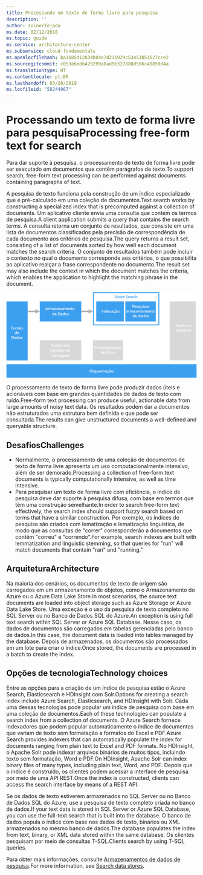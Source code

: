 ```yaml
---
title: Processando um texto de forma livre para pesquisa
description: ''
author: zoinerTejada
ms.date: 02/12/2018
ms.topic: guide
ms.service: architecture-center
ms.subservice: cloud-fundamentals
ms.openlocfilehash: ba1685d12834b04e7d231929c53453b51527cce2
ms.sourcegitcommit: c053e6edb429299a0ad9b327888d596c48859d4a
ms.translationtype: HT
ms.contentlocale: pt-BR
ms.lasthandoff: 03/20/2019
ms.locfileid: "58244067"
---
```

# <a name="processing-free-form-text-for-search"></a><span data-ttu-id="10f89-102">Processando um texto de forma livre para pesquisa</span><span class="sxs-lookup"><span data-stu-id="10f89-102">Processing free-form text for search</span></span>

<span data-ttu-id="10f89-103">Para dar suporte à pesquisa, o processamento de texto de forma livre pode ser executado em documentos que contêm parágrafos de texto.</span><span class="sxs-lookup"><span data-stu-id="10f89-103">To support search, free-form text processing can be performed against documents containing paragraphs of text.</span></span>

<span data-ttu-id="10f89-104">A pesquisa de texto funciona pela construção de um índice especializado que é pré-calculado em uma coleção de documentos.</span><span class="sxs-lookup"><span data-stu-id="10f89-104">Text search works by constructing a specialized index that is precomputed against a collection of documents.</span></span> <span data-ttu-id="10f89-105">Um aplicativo cliente envia uma consulta que contém os termos de pesquisa.</span><span class="sxs-lookup"><span data-stu-id="10f89-105">A client application submits a query that contains the search terms.</span></span> <span data-ttu-id="10f89-106">A consulta retorna um conjunto de resultados, que consiste em uma lista de documentos classificados pela precisão de correspondência de cada documento aos critérios de pesquisa.</span><span class="sxs-lookup"><span data-stu-id="10f89-106">The query returns a result set, consisting of a list of documents sorted by how well each document matches the search criteria.</span></span> <span data-ttu-id="10f89-107">O conjunto de resultados também pode incluir o contexto no qual o documento corresponde aos critérios, o que possibilita ao aplicativo realçar a frase correspondente no documento.</span><span class="sxs-lookup"><span data-stu-id="10f89-107">The result set may also include the context in which the document matches the criteria, which enables the application to highlight the matching phrase in the document.</span></span>

![Diagrama de um pipeline de pesquisa](./images/search-pipeline.png)

<span data-ttu-id="10f89-109">O processamento de texto de forma livre pode produzir dados úteis e acionáveis com base em grandes quantidades de dados de texto com ruído.</span><span class="sxs-lookup"><span data-stu-id="10f89-109">Free-form text processing can produce useful, actionable data from large amounts of noisy text data.</span></span> <span data-ttu-id="10f89-110">Os resultados podem dar a documentos não estruturados uma estrutura bem definida e que pode ser consultada.</span><span class="sxs-lookup"><span data-stu-id="10f89-110">The results can give unstructured documents a well-defined and queryable structure.</span></span>

## <a name="challenges"></a><span data-ttu-id="10f89-111">Desafios</span><span class="sxs-lookup"><span data-stu-id="10f89-111">Challenges</span></span>

- <span data-ttu-id="10f89-112">Normalmente, o processamento de uma coleção de documentos de texto de forma livre apresenta um uso computacionalmente intensivo, além de ser demorado.</span><span class="sxs-lookup"><span data-stu-id="10f89-112">Processing a collection of free-form text documents is typically computationally intensive, as well as time intensive.</span></span>
- <span data-ttu-id="10f89-113">Para pesquisar um texto de forma livre com eficiência, o índice de pesquisa deve dar suporte à pesquisa difusa, com base em termos que têm uma construção semelhante.</span><span class="sxs-lookup"><span data-stu-id="10f89-113">In order to search free-form text effectively, the search index should support fuzzy search based on terms that have a similar construction.</span></span> <span data-ttu-id="10f89-114">Por exemplo, os índices de pesquisa são criados com lematização e lematização linguística, de modo que as consultas de "correr" corresponderão a documentos que contêm "correu" e "correndo".</span><span class="sxs-lookup"><span data-stu-id="10f89-114">For example, search indexes are built with lemmatization and linguistic stemming, so that queries for "run" will match documents that contain "ran" and "running."</span></span>

## <a name="architecture"></a><span data-ttu-id="10f89-115">Arquitetura</span><span class="sxs-lookup"><span data-stu-id="10f89-115">Architecture</span></span>

<span data-ttu-id="10f89-116">Na maioria dos cenários, os documentos de texto de origem são carregados em um armazenamento de objetos, como o Armazenamento do Azure ou o Azure Data Lake Store.</span><span class="sxs-lookup"><span data-stu-id="10f89-116">In most scenarios, the source text documents are loaded into object storage such as Azure Storage or Azure Data Lake Store.</span></span> <span data-ttu-id="10f89-117">Uma exceção é o uso da pesquisa de texto completo no SQL Server ou no Banco de Dados SQL do Azure.</span><span class="sxs-lookup"><span data-stu-id="10f89-117">An exception is using full text search within SQL Server or Azure SQL Database.</span></span> <span data-ttu-id="10f89-118">Nesse caso, os dados de documentos são carregados em tabelas gerenciadas pelo banco de dados.</span><span class="sxs-lookup"><span data-stu-id="10f89-118">In this case, the document data is loaded into tables managed by the database.</span></span> <span data-ttu-id="10f89-119">Depois de armazenados, os documentos são processados em um lote para criar o índice.</span><span class="sxs-lookup"><span data-stu-id="10f89-119">Once stored, the documents are processed in a batch to create the index.</span></span>

## <a name="technology-choices"></a><span data-ttu-id="10f89-120">Opções de tecnologia</span><span class="sxs-lookup"><span data-stu-id="10f89-120">Technology choices</span></span>

<span data-ttu-id="10f89-121">Entre as opções para a criação de um índice de pesquisa estão o Azure Search, Elasticsearch e HDInsight com Solr.</span><span class="sxs-lookup"><span data-stu-id="10f89-121">Options for creating a search index include Azure Search, Elasticsearch, and HDInsight with Solr.</span></span> <span data-ttu-id="10f89-122">Cada uma dessas tecnologias pode popular um índice de pesquisa com base em uma coleção de documentos.</span><span class="sxs-lookup"><span data-stu-id="10f89-122">Each of these technologies can populate a search index from a collection of documents.</span></span> <span data-ttu-id="10f89-123">O Azure Search fornece indexadores que podem popular automaticamente o índice de documentos que variam de texto sem formatação a formatos do Excel e PDF.</span><span class="sxs-lookup"><span data-stu-id="10f89-123">Azure Search provides indexers that can automatically populate the index for documents ranging from plain text to Excel and PDF formats.</span></span> <span data-ttu-id="10f89-124">No HDInsight, o Apache Solr pode indexar arquivos binários de muitos tipos, incluindo texto sem formatação, Word e PDF.</span><span class="sxs-lookup"><span data-stu-id="10f89-124">On HDInsight, Apache Solr can index binary files of many types, including plain text, Word, and PDF.</span></span> <span data-ttu-id="10f89-125">Depois que o índice é construído, os clientes podem acessar a interface de pesquisa por meio de uma API REST.</span><span class="sxs-lookup"><span data-stu-id="10f89-125">Once the index is constructed, clients can access the search interface by means of a REST API.</span></span>

<span data-ttu-id="10f89-126">Se os dados de texto estiverem armazenados no SQL Server ou no Banco de Dados SQL do Azure, use a pesquisa de texto completo criada no banco de dados.</span><span class="sxs-lookup"><span data-stu-id="10f89-126">If your text data is stored in SQL Server or Azure SQL Database, you can use the full-text search that is built into the database.</span></span> <span data-ttu-id="10f89-127">O banco de dados popula o índice com base nos dados de texto, binários ou XML armazenados no mesmo banco de dados.</span><span class="sxs-lookup"><span data-stu-id="10f89-127">The database populates the index from text, binary, or XML data stored within the same database.</span></span> <span data-ttu-id="10f89-128">Os clientes pesquisam por meio de consultas T-SQL.</span><span class="sxs-lookup"><span data-stu-id="10f89-128">Clients search by using T-SQL queries.</span></span>

<span data-ttu-id="10f89-129">Para obter mais informações, consulte [Armazenamentos de dados de pesquisa](../technology-choices/search-options.md).</span><span class="sxs-lookup"><span data-stu-id="10f89-129">For more information, see [Search data stores](../technology-choices/search-options.md).</span></span>
